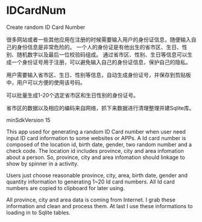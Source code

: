 # IDCardNum
Create random ID Card Number

很多网站或者一些其他应用在注册的时候需要输入用户的身份证信息，随便输入自己的身份信息是非常危险的。
一个人的身份证是有他出生的省市区、生日、性别、随机数字以及最后一位校验码组成。
通过省市区、性别、生日等信息可以生成一个身份证号用于注册，可以避免输入自己的身份证信息，保护自己的隐私。

用户需要输入省市区、生日、性别等信息，自动生成身份证号，并保存到剪贴板中，用户可以方便的使用该号码。

可以批量生成1-20个选定省市区和生日性别的身份证号。

省市区的数据以及相应的编码来自网络，抓下来数据进行清理整理并建Sqlite库。


minSdkVersion 15

This app used for generating a random ID Card number when user need input ID card information to some websites or APPs.
A Id card number is composed of the location id, birth date, gender, two random number and a check code. The location id includes province, city and area infomation about a person. So, province, city and area infomation should linkage to show by spinner in a activity.

Users just choose reasonable province, city, area, birth date, gender and quantity  information to generating 1~20 Id card numbers. All Id card numbers are copied to clipboard for later using.

All province, city and area data is coming from Internet. I grab these information and clean and process them. At last I use these informations to loading in to Sqlite tables.


